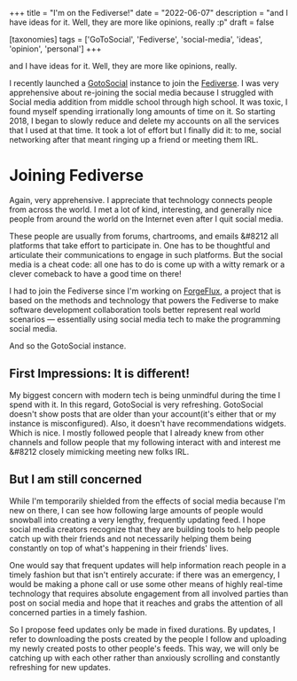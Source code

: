 +++
title = "I'm on the Fediverse!"
date = "2022-06-07"
description = "and I have ideas for it. Well, they are more like opinions, really :p"
draft = false

[taxonomies]
tags = ['GoToSocial', 'Fediverse', 'social-media', 'ideas', 'opinion', 'personal']
+++

and I have ideas for it. Well, they are more like opinions, really.

I recently launched a [GotoSocial](https://gts.batsense.net/)
instance to join
the [Fediverse](https://en.wikipedia.org/wiki/Fediverse). I was very apprehensive about re-joining the social media
because I struggled with Social media addition from middle school
through high school. It was toxic, I found myself spending irrationally
long amounts of time on it. So starting 2018, I began to slowly reduce
and delete my accounts on all the services that I used at that time.
It took a lot of effort but I finally did it: to me, social networking
after that meant ringing up a friend or meeting them IRL.

# Joining Fediverse

Again, very apprehensive. I appreciate that technology connects people
from across the world. I met a lot of kind, interesting, and generally
nice people from around the world on the Internet even after I quit
social media.

These people are usually from forums, chartrooms, and emails &#8212 all
platforms that take effort to participate in. One has to be thoughtful and
articulate their communications to engage in such platforms. But the social media
is a cheat code: all one has to do is come up with a witty remark or a
clever comeback to have a good time on there!

I had to join the Fediverse since I'm working on
[ForgeFlux](https://forgeflux.org), a project that is based on the
methods and technology that powers the Fediverse to make software
development collaboration tools better represent real world scenarios
&#8212; essentially using social media tech to make the programming social media.

And so the GotoSocial instance.

## First Impressions: It is different!

My biggest concern with modern tech is being unmindful during the time I
spend with it. In this regard, GotoSocial is very refreshing. GotoSocial
doesn't show posts that are older than your account(it's either that or
my instance is misconfigured). Also, it doesn't have recommendations
widgets. Which is nice. I mostly followed people that I already knew from
other channels and follow people that my following interact with and
interest me &#8212 closely mimicking meeting new folks IRL.

## But I am still concerned

While I'm temporarily shielded from the effects of social media because
I'm new on there, I can see how following large amounts of people would
snowball into creating a very lengthy, frequently updating feed. I hope
social media creators recognize that they are building tools to help
people catch up with their friends and not necessarily helping them
being constantly on top of what's happening in their friends' lives.

One would say that frequent updates will help information reach people
in a timely fashion but that isn't entirely accurate: if there was an
emergency, I would be making a phone call or use some other means of
highly real-time technology that requires absolute engagement from all
involved parties than post on social media and hope that it reaches and
grabs the attention of all concerned parties in a timely fashion.

So I propose feed updates only be made in fixed durations. By updates, I
refer to downloading the posts created by the people I follow and
uploading my newly created posts to other people's feeds. This way, we
will only be catching up with each other rather than anxiously scrolling
and constantly refreshing for new updates.
